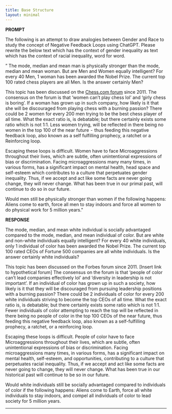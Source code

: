 ```yaml
---
title: Base Structure
layout: minimal
---
```


**PROMPT**

The following is an attempt to draw analogies between Gender and Race to study the concept of Negative Feedback Loops using ChatGPT. Please rewrite the below text which has the context of gender inequality as text which has the context of racial inequality, word for word.

” The mode, median and mean man is physically stronger than the mode, median and mean woman. But are Men and Women equally intelligent?
For every 40 Men, 1 woman has been awarded the Nobel Prize.
The current top 100 rated chess players are all Men. Is the answer certainly Men?

This topic has been discussed on the [Chess.com forum](https://www.chess.com/forum/view/general/why-do-we-have-woman-categories) since 2011.
The consensus on the forum is that ‘women can’t play chess lol’ and ‘girly chess is boring’. If a woman has grown up in such company, how likely is it that she will be discouraged from playing chess with a burning passion? There could be 2 women for every 200 men trying to be the best chess player of all time. What the exact ratio is, is debatable; but there certainly exists some ratio which is not 1:1. Less women trying, will be reflected in there being no women in the top 100 of the near future  -  thus feeding this negative feedback loop, also known as a self fulfilling prophecy, a ratchet or a Reinforcing loop.

Escaping these loops is difficult. Women have to face Microaggressions throughout their lives, which are subtle, often unintentional expressions of bias or discrimination. Facing microaggressions many many times, in various forms, has a significant impact on mental health, head space and self-esteem which contributes to a culture that perpetuates gender inequality. Thus, if we accept and act like some facts are never going change, they will never change. What has been true in our primal past, will continue to do so in our future.

Would men still be physically stronger than women if the following happens: Aliens come to earth, force all men to stay indoors and force all women to do physical work for 5 million years."
 
**RESPONSE**

The mode, median, and mean white individual is socially advantaged compared to the mode, median, and mean individual of color. But are white and non-white individuals equally intelligent?
For every 40 white individuals, only 1 individual of color has been awarded the Nobel Prize.
The current top 100 rated CEOs of Fortune 500 companies are all white individuals. Is the answer certainly white individuals?

This topic has been discussed on the Forbes forum since 2011. [Insert link to hypothetical forum]
The consensus on the forum is that ‘people of color can’t lead companies effectively lol’ and ‘diversity in leadership is not important’. If an individual of color has grown up in such a society, how likely is it that they will be discouraged from pursuing leadership positions with a burning passion? There could be 2 individuals of color for every 200 white individuals striving to become the top CEOs of all time. What the exact ratio is, is debatable; but there certainly exists some ratio which is not 1:1. Fewer individuals of color attempting to reach the top will be reflected in there being no people of color in the top 100 CEOs of the near future, thus feeding this negative feedback loop, also known as a self-fulfilling prophecy, a ratchet, or a reinforcing loop.

Escaping these loops is difficult. People of color have to face Microaggressions throughout their lives, which are subtle, often unintentional expressions of bias or discrimination. Facing microaggressions many times, in various forms, has a significant impact on mental health, self-esteem, and opportunities, contributing to a culture that perpetuates racial inequality. Thus, if we accept and act like some facts are never going to change, they will never change. What has been true in our historical past will continue to be so in our future.

Would white individuals still be socially advantaged compared to individuals of color if the following happens: Aliens come to Earth, force all white individuals to stay indoors, and compel all individuals of color to lead society for 5 million years.

------------

